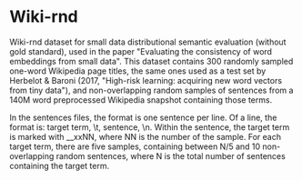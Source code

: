 # Wiki-rnd
Wiki-rnd dataset for small data distributional semantic evaluation (without gold standard), used in the paper "Evaluating the consistency of word embeddings from small data". This dataset contains 300 randomly sampled one-word Wikipedia page titles, the same ones used as a test set by Herbelot & Baroni (2017, "High-risk learning: acquiring new word vectors from tiny data"), and non-overlapping random samples of sentences from a 140M word preprocessed Wikipedia snapshot containing those terms.

In the sentences files, the format is one sentence per line. Of a line, the format is: target term, \t, sentence, \n. Within the sentence, the target term is marked with \_\_xxNN, where NN is the number of the sample. For each target term, there are five samples, containing between N/5 and 10 non-overlapping random sentences, where N is the total number of sentences containing the target term.
